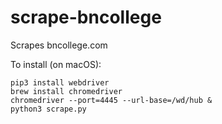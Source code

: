 # scrape-bncollege
Scrapes bncollege.com

To install (on macOS):

    pip3 install webdriver
    brew install chromedriver
    chromedriver --port=4445 --url-base=/wd/hub &
    python3 scrape.py


